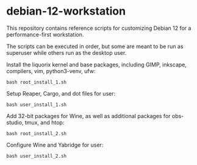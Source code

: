 # debian-12-workstation

This repository contains reference scripts for customizing Debian 12 for a performance-first workstation.

The scripts can be executed in order, but some are meant to be run as superuser while others run as the desktop user.

Install the liquorix kernel and base packages, including GIMP, inkscape, compilers, vim, python3-venv, ufw:

```
bash root_install_1.sh
```

Setup Reaper, Cargo, and dot files for user:
```
bash user_install_1.sh
```

Add 32-bit packages for Wine, as well as additional packages for obs-studio, tmux, and htop:
```
bash root_install_2.sh
```

Configure Wine and Yabridge for user:
```
bash user_install_2.sh
```
